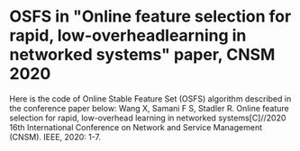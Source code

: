 # OSFS in "Online feature selection for rapid, low-overheadlearning in networked systems" paper, CNSM 2020
Here is the code of Online Stable Feature Set (OSFS) algorithm described in the conference paper below:
Wang X, Samani F S, Stadler R. Online feature selection for rapid, low-overhead learning in networked systems[C]//2020 16th International Conference on Network and Service Management (CNSM). IEEE, 2020: 1-7.
